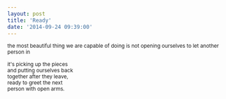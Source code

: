 ```yaml
---
layout: post
title: 'Ready'
date: '2014-09-24 09:39:00'
---
```


<small>
the most beautiful thing  
we are capable of doing  
is not opening ourselves  
to let another person in  

it's picking up the pieces  
and putting ourselves back  
together after they leave,  
ready to greet the next  
person with open arms.  
</small>
